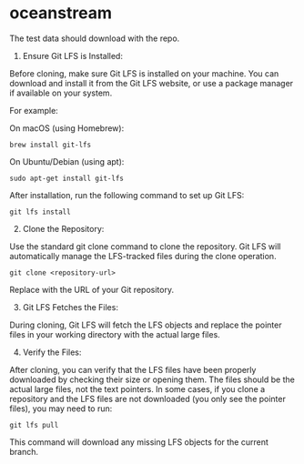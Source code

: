 # oceanstream

The test data should download with the repo.
1. Ensure Git LFS is Installed:

Before cloning, make sure Git LFS is installed on your machine. 
You can download and install it from the Git LFS website, 
or use a package manager if available on your system.

For example:

On macOS (using Homebrew):

    brew install git-lfs

On Ubuntu/Debian (using apt):

    sudo apt-get install git-lfs

After installation, run the following command to set up Git LFS:

    git lfs install

2. Clone the Repository:

Use the standard git clone command to clone the repository. 
Git LFS will automatically manage the LFS-tracked files during the clone operation.


    git clone <repository-url>

Replace <repository-url> with the URL of your Git repository.

3. Git LFS Fetches the Files:

During cloning, Git LFS will fetch the LFS objects and 
replace the pointer files in your working directory with the actual large files.

4. Verify the Files:

After cloning, you can verify that the LFS files have been properly 
downloaded by checking their size or opening them. 
The files should be the actual large files, not the text pointers.
In some cases, if you clone a repository and the LFS files are not downloaded 
(you only see the pointer files), you may need to run:

    git lfs pull

This command will download any missing LFS objects for the current branch.